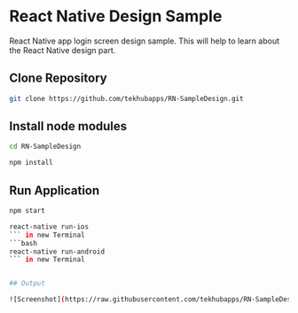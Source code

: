 # React Native Design Sample 

React Native app login screen design sample. This will help to learn about the React Native design part.


## Clone Repository

```bash
git clone https://github.com/tekhubapps/RN-SampleDesign.git
```

## Install node modules

```bash
cd RN-SampleDesign
```
```bash
npm install
```

## Run Application

```bash
npm start
```
```bash
react-native run-ios
``` in new Terminal
```bash
react-native run-android
``` in new Terminal


## Output

![Screenshot](https://raw.githubusercontent.com/tekhubapps/RN-SampleDesign/master/Screen%20Shot.png)

